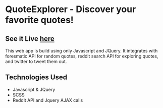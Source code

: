 <h1>QuoteExplorer - Discover your favorite quotes!</h1>
<h2> See it <b> Live </b> 
	<a href="http://bparkerproductions.github.io/quote-generator/"> here </a>
</h2>

<p>
	This web app is build using only Javascript and JQuery. It integrates with
	foresmatic API for random quotes, reddit search API for exploring quotes,
	and twitter to tweet them out.
</p>

<h2> Technologies Used </h2>
<ul>
	<li> Javascript & JQuery </li>
	<li> SCSS </li>
	<li> Reddit API and Jquery AJAX calls </li>
</ul>
